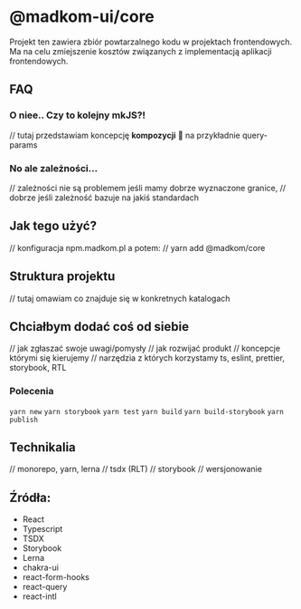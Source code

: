 # @madkom-ui/core

Projekt ten zawiera zbiór powtarzalnego kodu w projektach frontendowych. Ma na celu zmiejszenie kosztów związanych z implementacją aplikacji frontendowych. 

## FAQ
### O niee.. Czy to kolejny mkJS?!
// tutaj przedstawiam koncepcję **kompozycji** :muscle: na przykładnie query-params

### No ale zależności...
// zależności nie są problemem jeśli mamy dobrze wyznaczone granice, 
// dobrze jeśli zależność bazuje na jakiś standardach

## Jak tego użyć?
// konfiguracja npm.madkom.pl a potem:
// yarn add @madkom/core

## Struktura projektu
// tutaj omawiam co znajduje się w konkretnych katalogach

## Chciałbym dodać coś od siebie
// jak zgłaszać swoje uwagi/pomysły
// jak rozwijać produkt
// koncepcje którymi się kierujemy
// narzędzia z których korzystamy ts, eslint, prettier, storybook, RTL
### Polecenia
`yarn new`
`yarn storybook`
`yarn test`
`yarn build`
`yarn build-storybook`
`yarn publish`

## Technikalia
// monorepo, yarn, lerna
// tsdx (RLT)
// storybook
// wersjonowanie

## Źródła:
- React
- Typescript
- TSDX
- Storybook
- Lerna
- chakra-ui
- react-form-hooks
- react-query
- react-intl
